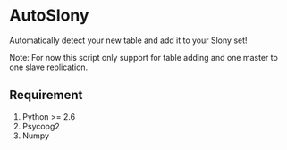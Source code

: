 AutoSlony
=========

Automatically detect your new table and add it to your Slony set!

Note: For now this script only support for table adding and one master to one slave replication.

Requirement
----------
1. Python >= 2.6
2. Psycopg2
3. Numpy


